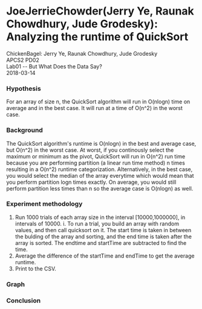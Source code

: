 # JoeJerrieChowder(Jerry Ye, Raunak Chowdhury, Jude Grodesky): Analyzing the runtime of QuickSort
  ChickenBagel: Jerry Ye, Raunak Chowdhury, Jude Grodesky <br />
  APCS2 PD02 <br />
  Lab01 -- But What Does the Data Say? <br /> 
  2018-03-14
### Hypothesis
For an array of size n, the QuickSort algorithm will run in O(nlogn) time on average and in the best case. It will run at a time of O(n^2) in the worst case. 
### Background
The QuickSort algorithm's runtime is O(nlogn) in the best and average case, but O(n^2) in the worst case. At worst, if you continously select the maximum or minimum as the pivot, QuickSort will run in O(n^2) run time because you are performing partition (a linear run time method) n times resulting in a O(n^2) runtime categorization. Alternatively, in the best case, you would select the median of the array everytime which would mean that you perform partition logn times exactly. On average, you would still perform partition less times than n so the average case is O(nlogn) as well. 
### Experiment methodology
1. Run 1000 trials of each array size in the interval [10000,1000000], in intervals of 10000.
i. To run a trial, you build an array with random values, and then call quicksort on it. The start time is taken in between the bulding of the array and sorting, and the end time is taken after the array is sorted. The endtime and startTime are subtracted to find the time.
2. Average the difference of the startTime and endTime to get the average runtime.
3. Print to the CSV.
### Graph
### Conclusion
